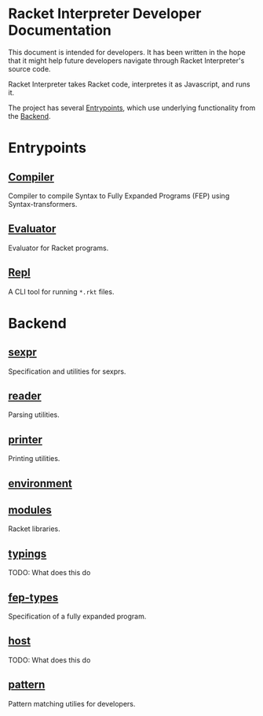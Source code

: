 # Racket Interpreter Developer Documentation

This document is intended for developers. It has been written in the hope that it might help future developers navigate through Racket Interpreter's source code.

Racket Interpreter takes Racket code, interpretes it as Javascript, and runs it.

The project has several [Entrypoints](#entrypoints), which use underlying functionality from the [Backend](#Backend).

# Entrypoints

## [Compiler](Compiler.md)

<insert dependency diagram>

Compiler to compile Syntax to Fully Expanded Programs (FEP) using Syntax-transformers.

## [Evaluator](Evaluator.md)

<insert dependency diagram>

Evaluator for Racket programs.

## [Repl](Repl.md)

<insert dependency diagram>

A CLI tool for running `*.rkt` files.

# Backend

## [sexpr](sexpr)

Specification and utilities for sexprs.

## [reader](reader)

Parsing utilities.

## [printer](printer)

Printing utilities.

## [environment](environment)

## [modules](modules)

Racket libraries.

## [typings](typings)

TODO: What does this do

## [fep-types](fep-types)

Specification of a fully expanded program.

## [host](host)

TODO: What does this do

## [pattern](pattern)

Pattern matching utilies for developers.
